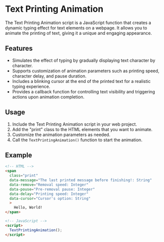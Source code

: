 # Text Printing Animation

The Text Printing Animation script is a JavaScript function that creates a dynamic typing effect for text elements on a webpage. It allows you to animate the printing of text, giving it a unique and engaging appearance.

## Features

- Simulates the effect of typing by gradually displaying text character by character.
- Supports customization of animation parameters such as printing speed, character delay, and pause duration.
- Includes a blinking cursor at the end of the printed text for a realistic typing experience.
- Provides a callback function for controlling text visibility and triggering actions upon animation completion.

## Usage

1. Include the Text Printing Animation script in your web project.
2. Add the "print" class to the HTML elements that you want to animate.
3. Customize the animation parameters as needed.
4. Call the `TextPrintingAnimation()` function to start the animation.

## Example

```html
<!-- HTML -->
<span 
  class="print" 
  data-message="The last printed message before finishing!: String"
  data-remove="Removal speed: Integer"
  data-pouse="Pre-removal pause: Integer"
  data-delay="Printing speed: Integer"
  data-cursor="Cursor's option: String"
  >
    Hello, World!
</span>

<!-- JavaScript -->
<script>
  TextPrintingAnimation();
</script>
